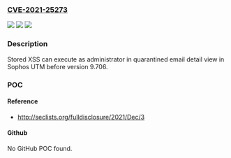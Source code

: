 ### [CVE-2021-25273](https://cve.mitre.org/cgi-bin/cvename.cgi?name=CVE-2021-25273)
![](https://img.shields.io/static/v1?label=Product&message=Sophos%20UTM&color=blue)
![](https://img.shields.io/static/v1?label=Version&message=%3C%3D%209.705%20&color=brighgreen)
![](https://img.shields.io/static/v1?label=Vulnerability&message=n%2Fa&color=brighgreen)

### Description

Stored XSS can execute as administrator in quarantined email detail view in Sophos UTM before version 9.706.

### POC

#### Reference
- http://seclists.org/fulldisclosure/2021/Dec/3

#### Github
No GitHub POC found.

